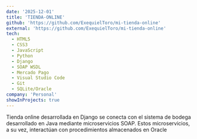 ```yaml
---
date: '2025-12-01'
title: 'TIENDA-ONLINE'
github: 'https://github.com/ExequielToro/mi-tienda-online'
external: 'https://github.com/ExequielToro/mi-tienda-online'
tech:
  - HTML5
  - CSS3
  - JavaScript
  - Python
  - Django
  - SOAP WSDL
  - Mercado Pago
  - Visual Studio Code
  - Git
  - SQLite/Oracle
company: 'Personal'
showInProjects: true
---
```


Tienda online desarrollada en Django se conecta con el sistema de bodega desarrollado en Java mediante microservicios SOAP. Estos microservicios, a su vez, interactúan con procedimientos almacenados en Oracle
